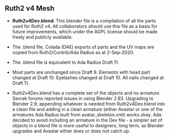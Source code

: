 ## Ruth2 v4 Mesh

* **Ruth2v4Dev.blend**: This blender file is a compilation of all the parts
  used for Ruth2 v4. All collaborators should use this file as a basis for
  future improvements, which under the AGPL license should be made freely
  and publicly available.

* The .blend file, Colada (DAE) exports of parts and the UV maps
  are copied from Ruth2/Contrib/Ada Radius as at 2-Sep-2020.

* The .blend file is equivalent to Ada Radius Draft 11.

* Most parts are unchanged since Draft 9. Elements with head part changed at Draft 10. Eyelashes changed at Draft 10. All nails changed at Draft 11.

* Ruth2v4Dev.blend has a complete set of the objects and no armature. Sevrak forums reported issues in using Blender 2.83. Upgrading to Blender 2.9, appending whatever is needed from Ruth2v4Dev.blend into a clean file and adding in a clean armature (either Avastar or one of the armatures Ada Radius built from avatar_skeleton.xml) works okay. Ada decided to avoid including an armature in the Dev file - a simpler set of objects in a blend file is more useful to designers, long term, as Blender upgrades and Avastar either does or does not catch up.
